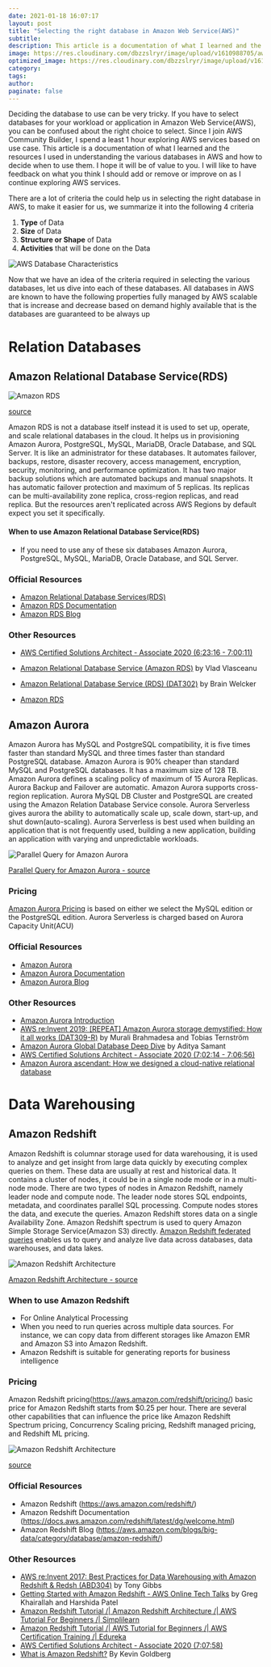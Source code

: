 ```yaml
---
date: 2021-01-18 16:07:17
layout: post
title: "Selecting the right database in Amazon Web Service(AWS)"
subtitle:
description: This article is a documentation of what I learned and the resources I used in understanding the various databases in AWS and how to decide when to use them.
image: https://res.cloudinary.com/dbzzslryr/image/upload/v1610988705/aws_databases/database_characteristics.jpg
optimized_image: https://res.cloudinary.com/dbzzslryr/image/upload/v1610988705/aws_databases/database_characteristics.jpg
category:
tags:
author:
paginate: false
---
```



Deciding the database to use can be very tricky. If you have to select databases for your workload or application in Amazon Web Service(AWS), you can be confused about the right choice to select.  Since I join AWS Community Builder, I spend a least 1 hour exploring AWS services based on use case. This article is a documentation of what I learned and the resources I used in understanding the various databases in AWS and how to decide when to use them. I hope it will be of value to you. I will like to have feedback on what you think I should add or remove or improve on as I continue exploring AWS services.

There are a lot of criteria the could help us in selecting the right database in AWS, to make it easier for us, we summarize it into the following 4 criteria 
1. **Type** of Data
2. **Size** of Data
3. **Structure or Shape** of Data
4. **Activities** that will be done on the Data

![AWS Database Characteristics](https://res.cloudinary.com/dbzzslryr/image/upload/v1610988705/aws_databases/database_characteristics.jpg "AWS Database Characteristics")

Now that we have an idea of the criteria required in selecting the various databases, let us dive into each of these databases. All databases in AWS are known to have the following properties 
fully managed by AWS
scalable that is increase and decrease based on demand 
highly available that is the databases are guaranteed to be always up

# Relation Databases 

## Amazon Relational Database Service(RDS)

![Amazon RDS](https://res.cloudinary.com/dbzzslryr/image/upload/v1610989754/aws_databases/amazon_rds.png "Amazon RDS")

[source](https://www.drilling-aws.de/amazon-rds-preise/)

Amazon RDS is not a database itself instead it is used to set up, operate, and scale relational databases in the cloud. It helps us in provisioning  Amazon Aurora, PostgreSQL, MySQL, MariaDB, Oracle Database, and SQL Server. It is like an administrator for these databases.  It automates failover, backups, restore, disaster recovery, access management, encryption, security, monitoring, and performance optimization.  It has two major backup solutions which are automated backups and manual snapshots. It has automatic failover protection and maximum of 5 replicas. Its replicas can be multi-availability zone replica, cross-region replicas, and read replica. But the resources aren't replicated across AWS Regions by default expect you set it specifically.


#### When to use Amazon Relational Database Service(RDS)
* If you need to use any of these six databases Amazon Aurora, PostgreSQL, MySQL, MariaDB, Oracle Database, and SQL Server.

### Official Resources 
* [Amazon Relational Database Services(RDS)](https://aws.amazon.com/rds/)
* [Amazon RDS Documentation](https://docs.aws.amazon.com/AmazonRDS/latest/UserGuide/Welcome.html) 
* [Amazon RDS Blog](https://aws.amazon.com/blogs/database/category/database/amazon-rds/)


### Other Resources 
* [AWS Certified Solutions Architect - Associate 2020 (6:23:16 - 7:00:11)](https://www.youtube.com/watch?v=Ia-UEYYR44s)

* [Amazon Relational Database Service (Amazon RDS)](https://www.youtube.com/watch?v=igRfulrrYCo) by Vlad Vlasceanu 

* [Amazon Relational Database Service (RDS) (DAT302)](https://www.youtube.com/watch?v=TJxC-B9Q9tQ) by Brain Welcker

* [Amazon RDS](https://docs.datadoghq.com/integrations/amazon_rds/?tab=standard)

## Amazon Aurora

Amazon Aurora has  MySQL and PostgreSQL compatibility, it is five times faster than standard MySQL and three times faster than standard PostgreSQL database. Amazon Aurora is 90% cheaper than standard MySQL and PostgreSQL databases.  It has a maximum size of 128 TB. Amazon Aurora defines a scaling policy of maximum of 15 Aurora Replicas.  Aurora Backup and Failover are automatic. Amazon Aurora supports cross-region replication. Aurora MySQL DB Cluster and PostgreSQL are created using the Amazon Relation Database Service console.
Aurora Serverless gives aurora the ability to automatically scale up, scale down, start-up, and shut down(auto-scaling). Aurora Serverless is best used when building an application that is not frequently used, building a new application, building an application with varying and unpredictable workloads.


![Parallel Query for Amazon Aurora](https://res.cloudinary.com/dbzzslryr/image/upload/v1611030224/aws_databases/aurora_model.png " Parallel Query for Amazon Aurora")

[Parallel Query for Amazon Aurora - source](https://aws.amazon.com/blogs/aws/new-parallel-query-for-amazon-aurora/)

### Pricing
[Amazon Aurora Pricing](https://aws.amazon.com/rds/aurora/pricing/) is based on either we select the MySQL edition or the PostgreSQL edition. 
Aurora Serverless is charged based on Aurora Capacity Unit(ACU)

### Official Resources 
* [Amazon Aurora](https://aws.amazon.com/rds/aurora/) 
* [Amazon Aurora Documentation](https://docs.aws.amazon.com/AmazonRDS/latest/AuroraUserGuide/)
* [Amazon Aurora Blog](https://aws.amazon.com/blogs/database/category/database/amazon-aurora/)

### Other Resources 
* [Amazon Aurora Introduction](https://www.youtube.com/watch?v=ZCt3ctVfGIk)
* [AWS re:Invent 2019: [REPEAT] Amazon Aurora storage demystified: How it all works (DAT309-R)](https://www.youtube.com/watch?v=uaQEGLKtw54) by Murali Brahmadesa  and Tobias Ternström
* [Amazon Aurora Global Database Deep Dive](https://www.youtube.com/watch?v=1vFg1z-2E7Y) by Aditya Samant
* [AWS Certified Solutions Architect - Associate 2020 (7:02:14 - 7:06:56)](https://www.youtube.com/watch?v=Ia-UEYYR44s) 
* [Amazon Aurora ascendant: How we designed a cloud-native relational database](https://www.allthingsdistributed.com/2019/03/Amazon-Aurora-design-cloud-native-relational-database.html)

# Data Warehousing 
## Amazon Redshift  

Amazon Redshift is columnar storage used for data warehousing, it is used to analyze and get insight from large data quickly by executing complex queries on them.  These data are usually at rest and historical data. It contains a cluster of nodes, it could be in a single node mode or in a multi-node mode. There are two types of nodes in Amazon Redshift, namely leader node and compute node. The leader node stores SQL endpoints, metadata, and coordinates parallel SQL processing. Compute nodes stores the data, and execute the queries. Amazon Redshift stores data on a single Availability Zone. Amazon Redshift spectrum is used to query Amazon Simple Storage Service(Amazon S3) directly. [Amazon Redshift federated queries](https://docs.aws.amazon.com/redshift/latest/dg/federated-overview.html) enables us to query and analyze live data across databases, data warehouses, and data lakes. 

![Amazon Redshift Architecture](https://res.cloudinary.com/dbzzslryr/image/upload/v1611030754/aws_databases/amazon_redshift_model.png "Amazon Redshift Architecture")

[Amazon Redshift Architecture - source](https://docs.aws.amazon.com/redshift/latest/dg/c_high_level_system_architecture.html)

### When to use Amazon Redshift
* For Online Analytical Processing
* When you need to run queries across multiple data sources. For instance, we can copy data from different storages like Amazon EMR and Amazon S3 into Amazon Redshift. 
* Amazon Redshift is suitable for generating reports for business intelligence

### Pricing 
Amazon Redshift pricing(https://aws.amazon.com/redshift/pricing/) basic price for Amazon Redshift starts from $0.25 per hour. There are several other capabilities that can influence the price like Amazon Redshift Spectrum pricing, Concurrency Scaling pricing, Redshift managed pricing, and Redshift ML pricing.

![Amazon Redshift Architecture](https://res.cloudinary.com/dbzzslryr/image/upload/v1611033488/aws_databases/Product-Page-Diagram_Redshift.png "Amazon Redshift Architecture")

[source](https://aws.amazon.com/de/redshift/?whats-new-cards.sort-by=item.additionalFields.postDateTime&whats-new-cards.sort-order=desc)

### Official Resources 
* Amazon Redshift (https://aws.amazon.com/redshift/)
* Amazon Redshift Documentation (https://docs.aws.amazon.com/redshift/latest/dg/welcome.html) 
* Amazon Redshift Blog (https://aws.amazon.com/blogs/big-data/category/database/amazon-redshift/)

### Other Resources 

* [AWS re:Invent 2017: Best Practices for Data Warehousing with Amazon Redshift & Redsh (ABD304)](https://www.youtube.com/watch?v=Q_K3qH5OYaM) by Tony Gibbs
* [Getting Started with Amazon Redshift - AWS Online Tech Talks](https://www.youtube.com/watch?v=dfo4J5ZhlKI) by Greg Khairallah  and Harshida Patel
* [Amazon Redshift Tutorial /| Amazon Redshift Architecture /| AWS Tutorial For Beginners /| Simplilearn](https://www.youtube.com/watch?v=7bfOllAyxlg)
* [Amazon Redshift Tutorial /| AWS Tutorial for Beginners /| AWS Certification Training /| Edureka](https://www.youtube.com/watch?v=fc5WPKnbam8)
* [AWS Certified Solutions Architect - Associate 2020 (7:07:58)](https://www.youtube.com/watch?v=Ia-UEYYR44s)
* [What is Amazon Redshift?](https://www.sumologic.com/blog/what-is-amazon-redshift/) By Kevin Goldberg



